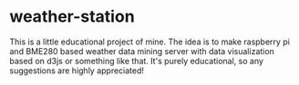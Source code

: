 # weather-station

This is a little educational project of mine. The idea is to make raspberry pi
and BME280 based weather data mining server with data visualization based on 
d3js or something like that. It's purely educational, so any suggestions are
highly appreciated!
